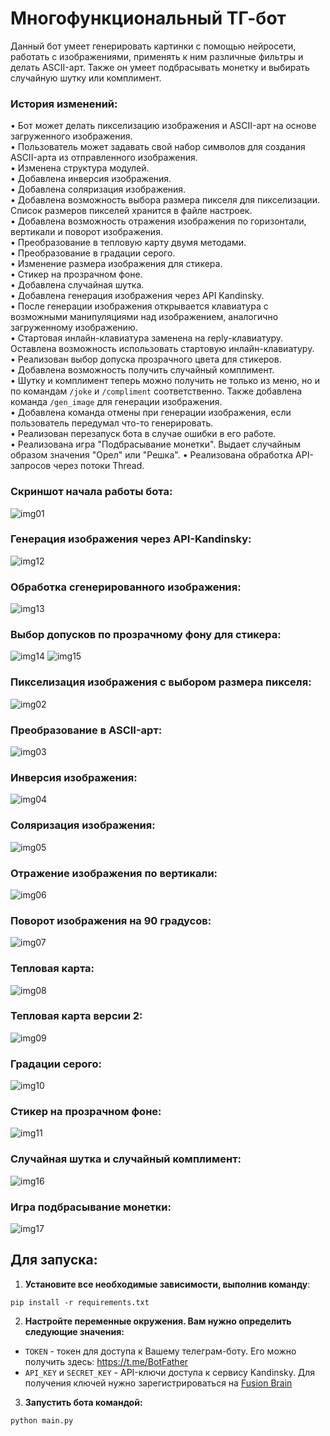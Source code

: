 # Многофункциональный ТГ-бот

Данный бот умеет генерировать картинки с помощью нейросети, работать с изображениями, 
применять к ним различные фильтры и делать ASCII-арт. Также он умеет подбрасывать монетку и 
выбирать случайную шутку или комплимент.

### История изменений:

• Бот может делать пикселизацию изображения и ASCII-арт на основе загруженного изображения.  
• Пользователь может задавать свой набор символов для создания ASCII-арта из отправленного изображения.  
• Изменена структура модулей.  
• Добавлена инверсия изображения.  
• Добавлена соляризация изображения.  
• Добавлена возможность выбора размера пикселя для пикселизации. Список размеров пикселей хранится в файле настроек.  
• Добавлена возможность отражения изображения по горизонтали, вертикали и поворот изображения.  
• Преобразование в тепловую карту двумя методами.  
• Преобразование в градации серого.  
• Изменение размера изображения для стикера.  
• Стикер на прозрачном фоне.  
• Добавлена случайная шутка.  
• Добавлена генерация изображения через API Kandinsky.  
• После генерации изображения открывается клавиатура с возможными манипуляциями над изображением, 
аналогично загруженному изображению.  
• Стартовая инлайн-клавиатура заменена на reply-клавиатуру. 
Оставлена возможность использовать стартовую инлайн-клавиатуру.  
• Реализован выбор допуска прозрачного цвета для стикеров.  
• Добавлена возможность получить случайный комплимент.  
• Шутку и комплимент теперь можно получить не только из меню, но и по командам `/joke` и `/compliment` соответственно. 
Также добавлена команда `/gen_image` для генерации изображения.  
• Добавлена команда отмены при генерации изображения, если пользователь передумал что-то генерировать.  
• Реализован перезапуск бота в случае ошибки в его работе.  
• Реализована игра "Подбрасывание монетки". Выдает случайным образом значения "Орел" или "Решка".
• Реализована обработка API-запросов через потоки Thread.

### Скриншот начала работы бота:
![img01](https://github.com/Topotun77/multifunctional_bot/blob/master/ScreenShots/n001.JPG?raw=true)
### Генерация изображения через API-Kandinsky:
![img12](https://github.com/Topotun77/multifunctional_bot/blob/master/ScreenShots/n014.JPG?raw=true)
### Обработка сгенерированного изображения:
![img13](https://github.com/Topotun77/multifunctional_bot/blob/master/ScreenShots/n015.JPG?raw=true)
### Выбор допусков по прозрачному фону для стикера:
![img14](https://github.com/Topotun77/multifunctional_bot/blob/master/ScreenShots/n017.JPG?raw=true)
![img15](https://github.com/Topotun77/multifunctional_bot/blob/master/ScreenShots/n018.JPG?raw=true)
### Пикселизация изображения с выбором размера пикселя:
![img02](https://github.com/Topotun77/multifunctional_bot/blob/master/ScreenShots/n002.JPG?raw=true)
### Преобразование в ASCII-арт:
![img03](https://github.com/Topotun77/multifunctional_bot/blob/master/ScreenShots/n003.JPG?raw=true)
### Инверсия изображения:
![img04](https://github.com/Topotun77/multifunctional_bot/blob/master/ScreenShots/n004.JPG?raw=true)
### Соляризация изображения:
![img05](https://github.com/Topotun77/multifunctional_bot/blob/master/ScreenShots/n005.JPG?raw=true)
### Отражение изображения по вертикали:
![img06](https://github.com/Topotun77/multifunctional_bot/blob/master/ScreenShots/n006.JPG?raw=true)
### Поворот изображения на 90 градусов:
![img07](https://github.com/Topotun77/multifunctional_bot/blob/master/ScreenShots/n007.JPG?raw=true)
### Тепловая карта:
![img08](https://github.com/Topotun77/multifunctional_bot/blob/master/ScreenShots/n010.JPG?raw=true)
### Тепловая карта версии 2:
![img09](https://github.com/Topotun77/multifunctional_bot/blob/master/ScreenShots/n011.JPG?raw=true)
### Градации серого:
![img10](https://github.com/Topotun77/multifunctional_bot/blob/master/ScreenShots/n009.JPG?raw=true)
### Стикер на прозрачном фоне:
![img11](https://github.com/Topotun77/multifunctional_bot/blob/master/ScreenShots/n012.JPG?raw=true)
### Случайная шутка и случайный комплимент:
![img16](https://github.com/Topotun77/multifunctional_bot/blob/master/ScreenShots/n016.JPG?raw=true)
### Игра подбрасывание монетки:
![img17](https://github.com/Topotun77/multifunctional_bot/blob/master/ScreenShots/n019.JPG?raw=true)


## Для запуска:
1. **Установите все необходимые зависимости, выполнив команду**:  
```
pip install -r requirements.txt
```
2. **Настройте переменные окружения. Вам нужно определить следующие значения:**
- `TOKEN` - токен для доступа к Вашему телеграм-боту. 
Его можно получить здесь: https://t.me/BotFather
- `API_KEY` и `SECRET_KEY` - API-ключи доступа к сервису Kandinsky. 
Для получения ключей нужно зарегистрироваться на [Fusion Brain](https://fusionbrain.ai/)
3. **Запустить бота командой:**
```
python main.py
```
